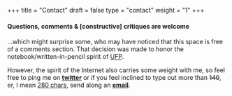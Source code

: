 +++
title = "Contact"
draft = false
type = "contact"
weight = "1"
+++

#### Questions, comments & [constructive] critiques are welcome

...which might surprise some, who may have noticed that this space is free of a comments section. That decision was made to honor the notebook/written-in-pencil spirit of <a href="http://www.unicornsfartpixels.com/about/">UFP</a>. 

However, the spirit of the Internet also carries some weight with me, so feel free to ping me on <a href="https://twitter.com/iamelizasj">__twitter__</a> or if you feel inclined to type out more than ~~140~~, er, I mean <a href="https://www.theguardian.com/technology/2017/sep/28/twitter-users-respond-to-280-character-limit-mostly-in-140-characters" target="_blank">280 chars</a>, send along an <a href="mailto:unicornsfartpixelsblog@gmail.com">__email__</a>. 
